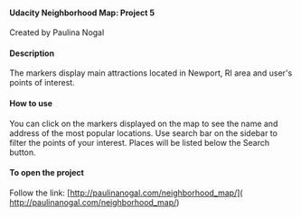 #### Udacity Neighborhood Map: Project 5 ####
Created by Paulina Nogal

#### Description ####
The markers display main attractions located in Newport, RI area and 
user's points of interest.

#### How to use ####
You can click on the markers displayed on the map to see the name and address of the most popular locations. Use search bar on the sidebar to filter the points of your interest.
Places will be listed below the Search button.

#### To open the project ####
Follow the link: [http://paulinanogal.com/neighborhood_map/]( http://paulinanogal.com/neighborhood_map/)
